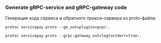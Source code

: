 ### Generate gRPC-service and gRPC-gateway code   
Генерация кода сервиса и обратного прокси-сервера из proto-файла: 

```shell script
protoc servicepay.proto --go_out=plugins=grpc:.
```
```shell script
protoc servicepay.proto --grpc-gateway_out=logtostderr=true:.
```